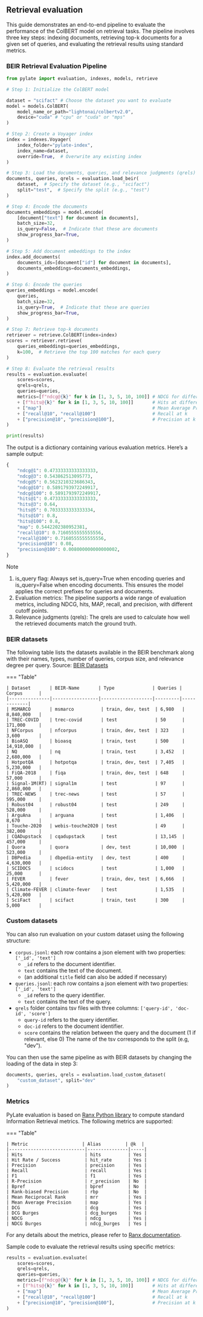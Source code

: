 ## Retrieval evaluation

This guide demonstrates an end-to-end pipeline to evaluate the performance of the ColBERT model on retrieval tasks. The pipeline involves three key steps: indexing documents, retrieving top-k documents for a given set of queries, and evaluating the retrieval results using standard metrics.

### BEIR Retrieval Evaluation Pipeline

```python
from pylate import evaluation, indexes, models, retrieve

# Step 1: Initialize the ColBERT model

dataset = "scifact" # Choose the dataset you want to evaluate
model = models.ColBERT(
    model_name_or_path="lightonai/colbertv2.0",
    device="cuda" # "cpu" or "cuda" or "mps"
)

# Step 2: Create a Voyager index
index = indexes.Voyager(
    index_folder="pylate-index",
    index_name=dataset,
    override=True,  # Overwrite any existing index
)

# Step 3: Load the documents, queries, and relevance judgments (qrels)
documents, queries, qrels = evaluation.load_beir(
    dataset,  # Specify the dataset (e.g., "scifact")
    split="test",  # Specify the split (e.g., "test")
)

# Step 4: Encode the documents
documents_embeddings = model.encode(
    [document["text"] for document in documents],
    batch_size=32,
    is_query=False,  # Indicate that these are documents
    show_progress_bar=True,
)

# Step 5: Add document embeddings to the index
index.add_documents(
    documents_ids=[document["id"] for document in documents],
    documents_embeddings=documents_embeddings,
)

# Step 6: Encode the queries
queries_embeddings = model.encode(
    queries,
    batch_size=32,
    is_query=True,  # Indicate that these are queries
    show_progress_bar=True,
)

# Step 7: Retrieve top-k documents
retriever = retrieve.ColBERT(index=index)
scores = retriever.retrieve(
    queries_embeddings=queries_embeddings,
    k=100,  # Retrieve the top 100 matches for each query
)

# Step 8: Evaluate the retrieval results
results = evaluation.evaluate(
    scores=scores,
    qrels=qrels,
    queries=queries,
    metrics=[f"ndcg@{k}" for k in [1, 3, 5, 10, 100]] # NDCG for different k values
    + [f"hits@{k}" for k in [1, 3, 5, 10, 100]]       # Hits at different k values
    + ["map"]                                         # Mean Average Precision (MAP)
    + ["recall@10", "recall@100"]                     # Recall at k
    + ["precision@10", "precision@100"],              # Precision at k
)

print(results)
```

The output is a dictionary containing various evaluation metrics. Here’s a sample output:

```python
{
    "ndcg@1": 0.47333333333333333,
    "ndcg@3": 0.543862513095773,
    "ndcg@5": 0.5623210323686343,
    "ndcg@10": 0.5891793972249917,
    "ndcg@100": 0.5891793972249917,
    "hits@1": 0.47333333333333333,
    "hits@3": 0.64,
    "hits@5": 0.7033333333333334,
    "hits@10": 0.8,
    "hits@100": 0.8,
    "map": 0.5442202380952381,
    "recall@10": 0.7160555555555556,
    "recall@100": 0.7160555555555556,
    "precision@10": 0.08,
    "precision@100": 0.008000000000000002,
}
```


> [!NOTE]
> 1. is_query flag: Always set is_query=True when encoding queries and is_query=False when encoding documents. This ensures the model applies the correct prefixes for queries and documents.
> 2. Evaluation metrics: The pipeline supports a wide range of evaluation metrics, including NDCG, hits, MAP, recall, and precision, with different cutoff points.
> 3. Relevance judgments (qrels): The qrels are used to calculate how well the retrieved documents match the ground truth.

### BEIR datasets

The following table lists the datasets available in the BEIR benchmark along with their names, types, number of queries, corpus size, and relevance degree per query. Source: [BEIR Datasets](https://github.com/beir-cellar/beir?tab=readme-ov-file)

=== "Table"

    | Dataset       | BEIR-Name       | Type              | Queries | Corpus      |
    |---------------|-----------------|-------------------|---------|-------------|
    | MSMARCO       | msmarco          | train, dev, test  | 6,980   | 8,840,000   |
    | TREC-COVID    | trec-covid       | test              | 50      | 171,000     |
    | NFCorpus      | nfcorpus         | train, dev, test  | 323     | 3,600       |
    | BioASQ        | bioasq           | train, test       | 500     | 14,910,000  |
    | NQ            | nq               | train, test       | 3,452   | 2,680,000   |
    | HotpotQA      | hotpotqa         | train, dev, test  | 7,405   | 5,230,000   |
    | FiQA-2018     | fiqa             | train, dev, test  | 648     | 57,000      |
    | Signal-1M(RT) | signal1m         | test              | 97      | 2,860,000   |
    | TREC-NEWS     | trec-news        | test              | 57      | 595,000     |
    | Robust04      | robust04         | test              | 249     | 528,000     |
    | ArguAna       | arguana          | test              | 1,406   | 8,670       |
    | Touche-2020   | webis-touche2020 | test              | 49      | 382,000     |
    | CQADupstack   | cqadupstack      | test              | 13,145  | 457,000     |
    | Quora         | quora            | dev, test         | 10,000  | 523,000     |
    | DBPedia       | dbpedia-entity   | dev, test         | 400     | 4,630,000   |
    | SCIDOCS       | scidocs          | test              | 1,000   | 25,000      |
    | FEVER         | fever            | train, dev, test  | 6,666   | 5,420,000   |
    | Climate-FEVER | climate-fever    | test              | 1,535   | 5,420,000   |
    | SciFact       | scifact          | train, test       | 300     | 5,000       |

### Custom datasets
You can also run evaluation on your custom dataset using the following structure:

- `corpus.jsonl`: each row contains a json element with two properties: `['_id', 'text']`
    - `_id` refers to the document identifier.
    - `text` contains the text of the document.
    - (an additional `title` field can also be added if necessary)
- `queries.jsonl`: each row contains a json element with two properties: `['_id', 'text']`
    - `_id` refers to the query identifier.
    - `text` contains the text of the query.
- `qrels` folder contains tsv files with three columns: `['query-id', 'doc-id', 'score']`
    - `query-id` refers to the query identifier.
    - `doc-id` refers to the document identifier.
    - `score` contains the relation between the query and the document (1 if relevant, else 0)
The name of the tsv corresponds to the split (e.g, "dev").

You can then use the same pipeline as with BEIR datasets by changing the loading of the data in step 3:

```python
documents, queries, qrels = evaluation.load_custom_dataset(
    "custom_dataset", split="dev"
)
```


### Metrics

PyLate evaluation is based on [Ranx Python library](https://amenra.github.io/ranx/metrics/) to compute standard Information Retrieval metrics. The following metrics are supported:

=== "Table"

    | Metric                    | Alias         | @k  |
    |----------------------------|---------------|-----|
    | Hits                       | hits          | Yes |
    | Hit Rate / Success         | hit_rate      | Yes |
    | Precision                  | precision     | Yes |
    | Recall                     | recall        | Yes |
    | F1                         | f1            | Yes |
    | R-Precision                | r_precision   | No  |
    | Bpref                      | bpref         | No  |
    | Rank-biased Precision      | rbp           | No  |
    | Mean Reciprocal Rank       | mrr           | Yes |
    | Mean Average Precision     | map           | Yes |
    | DCG                        | dcg           | Yes |
    | DCG Burges                 | dcg_burges    | Yes |
    | NDCG                       | ndcg          | Yes |
    | NDCG Burges                | ndcg_burges   | Yes |


For any details about the metrics, please refer to [Ranx documentation](https://amenra.github.io/ranx/metrics/).

Sample code to evaluate the retrieval results using specific metrics:

```python
results = evaluation.evaluate(
    scores=scores,
    qrels=qrels,
    queries=queries,
    metrics=[f"ndcg@{k}" for k in [1, 3, 5, 10, 100]] # NDCG for different k values
    + [f"hits@{k}" for k in [1, 3, 5, 10, 100]]       # Hits at different k values
    + ["map"]                                         # Mean Average Precision (MAP)
    + ["recall@10", "recall@100"]                     # Recall at k
    + ["precision@10", "precision@100"],              # Precision at k
)
```